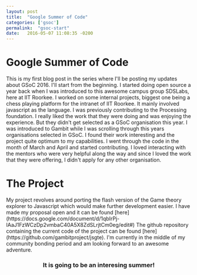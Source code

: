 ```yaml
---
layout: post
title:  "Google Summer of Code"
categories: ['gsoc']
permalink:  "gsoc-start"
date:   2016-05-07 11:08:35 -0200
---
```

<h1> Google Summer of Code </h1>	
This is my first blog post in the series where I'll be posting my updates about GSoC 2016.
I'll start from the beginning. 
I started doing open source a year back when I was introduced to this awesome campus group SDSLabs, here at IIT Roorkee.
I worked on some internal projects, biggest one being a chess playing platform for the intranet of IIT Roorkee. It mainly involved javascript as the language. 
I was previously contributing to the Processing foundation. I really liked the work that they were doing and was enjoying the experience. But they didn't get selected as a GSoC organisation this year. 
I was introduced to Gambit while I was scrolling through this years organisations selected in GSoC. I found their work interesting and the project quite optimum to my capabilities.
I went through the code in the month of March and April and started contributing. I loved interacting with the mentors who were very helpful along the way and since I loved the work that they were offering, I didn't apply for any other organisation.
<br>
<h1> The Project </h1>
My project revolves around porting the flash version of the Game theory explorer to Javascript which would make further development easier. 
I have made my proposal open and it can be found [here](https://docs.google.com/document/d/1qbIrPj-IAaJ1FzWCzDp2vmbaC40A5X8ZdSLrjtCm0eg/edit#)  
The github repository containing the current code of the project can be found [here](https://github.com/gambitproject/jsgte).
I'm currently in the middle of my community bonding period and am looking forward to an awesome adventure. 
<center><h3>It is going to be an interesing summer!</h3></center>